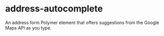 # address-autocomplete

An address form Polymer element that offers suggestions from the Google Maps API as you type.
